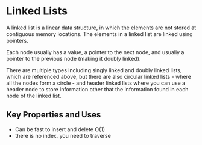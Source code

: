 # Linked Lists

A linked list is a linear data structure, in which the elements are not stored at contiguous memory locations. The elements in a linked list are linked using pointers.

Each node usually has a value, a pointer to the next node, and usually a pointer to the previous node (making it doubly linked).

There are multiple types including singly linked and doubly linked lists, which are referenced above, but there are also circular linked lists - where all the nodes form a circle - and header linked lists where you can use a header node to store information other that the information found in each node of the linked list.

## Key Properties and Uses

- Can be fast to insert and delete O(1)
- there is no index, you need to traverse
